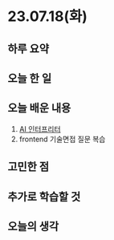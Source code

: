 # 23.07.18(화)

## 하루 요약

## 오늘 한 일

## 오늘 배운 내용
1. [AI 인터프리터](https://www.gpters.org/c/news/code-interpreter-aea80b?fbclid=IwAR1--NNYQxp5xYxiRFPTo_WxXEK5kwerzc_1ixAlqKFo2v-je730eZLbyuU)
2. frontend 기술면접 질문 복습

## 고민한 점

## 추가로 학습할 것

## 오늘의 생각
